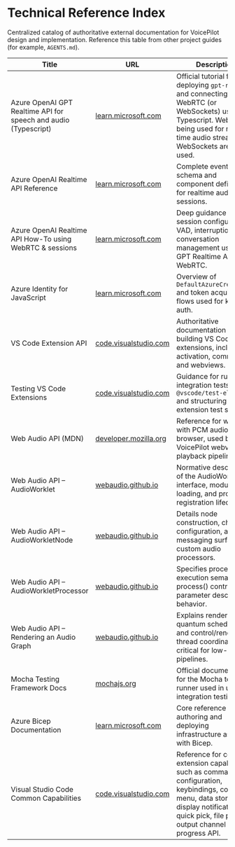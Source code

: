 # Technical Reference Index

Centralized catalog of authoritative external documentation for VoicePilot design and implementation. Reference this table from other project guides (for example, `AGENTS.md`).

| Title | URL | Description |
| --- | --- | --- |
| Azure OpenAI GPT Realtime API for speech and audio (Typescript) | [learn.microsoft.com](https://learn.microsoft.com/en-us/azure/ai-foundry/openai/realtime-audio-quickstart?tabs=keyless%2Cwindows&pivots=programming-language-typescript) | Official tutorial for deploying `gpt-realtime` and connecting via WebRTC (or WebSockets) using Typescript. WebRTC is being used for real-time audio streaming. WebSockets are not used. |
| Azure OpenAI Realtime API Reference | [learn.microsoft.com](https://learn.microsoft.com/en-us/azure/ai-foundry/openai/realtime-audio-reference) | Complete event schema and component definitions for realtime audio sessions. |
| Azure OpenAI Realtime API How-To using WebRTC & sessions | [learn.microsoft.com](https://learn.microsoft.com/en-us/azure/ai-foundry/openai/how-to/realtime-audio-webrtc) | Deep guidance on session configuration, VAD, interruption, and conversation management using GPT Realtime API via WebRTC. |
| Azure Identity for JavaScript | [learn.microsoft.com](https://learn.microsoft.com/en-us/javascript/api/overview/azure/identity-readme) | Overview of `DefaultAzureCredential` and token acquisition flows used for keyless auth. |
| VS Code Extension API | [code.visualstudio.com](https://code.visualstudio.com/api) | Authoritative documentation for building VS Code extensions, including activation, commands, and webviews. |
| Testing VS Code Extensions | [code.visualstudio.com](https://code.visualstudio.com/api/working-with-extensions/testing-extension) | Guidance for running integration tests with `@vscode/test-electron` and structuring extension test suites. |
| Web Audio API (MDN) | [developer.mozilla.org](https://developer.mozilla.org/en-US/docs/Web/API/Web_Audio_API) | Reference for working with PCM audio in the browser, used by the VoicePilot webview playback pipeline. |
| Web Audio API – AudioWorklet | [webaudio.github.io](https://webaudio.github.io/web-audio-api/#AudioWorklet) | Normative description of the AudioWorklet interface, module loading, and processor registration lifecycle. |
| Web Audio API – AudioWorkletNode | [webaudio.github.io](https://webaudio.github.io/web-audio-api/#AudioWorkletNode) | Details node construction, channel configuration, and messaging surfaces for custom audio processors. |
| Web Audio API – AudioWorkletProcessor | [webaudio.github.io](https://webaudio.github.io/web-audio-api/#AudioWorkletProcessor) | Specifies processor execution semantics, process() contract, and parameter descriptor behavior. |
| Web Audio API – Rendering an Audio Graph | [webaudio.github.io](https://webaudio.github.io/web-audio-api/#rendering-loop) | Explains render-quantum scheduling and control/render thread coordination critical for low-latency pipelines. |
| Mocha Testing Framework Docs | [mochajs.org](https://mochajs.org/) | Official documentation for the Mocha test runner used in unit and integration testing. |
| Azure Bicep Documentation | [learn.microsoft.com](https://learn.microsoft.com/en-us/azure/azure-resource-manager/bicep/overview) | Core reference for authoring and deploying infrastructure as code with Bicep. |
| Visual Studio Code Common Capabilities | [code.visualstudio.com](https://code.visualstudio.com/api/extension-capabilities/common-capabilities) | Reference for common extension capabilities such as commands, configuration, keybindings, context menu, data storage, display notifications, quick pick, file picker, output channel and progress API. |
